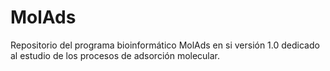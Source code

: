 # MolAds
Repositorio del programa bioinformático MolAds en si versión 1.0 dedicado al estudio de los procesos de adsorción molecular.
